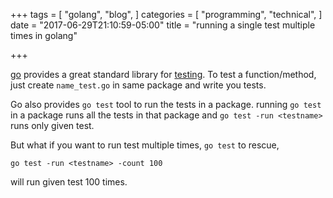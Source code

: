 
+++
tags = [
  "golang",
  "blog",
]
categories = [
  "programming",
  "technical",
]
date = "2017-06-29T21:10:59-05:00"
title = "running a single test multiple times in golang"

+++

[go](https://golang.org) provides a great standard library for [testing](https://golang.org/pkg/testing/). To test a function/method, just create `name_test.go` in same package and write you tests. 

Go also provides `go test` tool to run the tests in a package. running `go test` in a package runs all the tests in that package and `go test -run <testname>` runs only given test. 

But what if you want to run test multiple times, `go test` to rescue, 

`go test -run <testname> -count 100` 

will run given test 100 times.